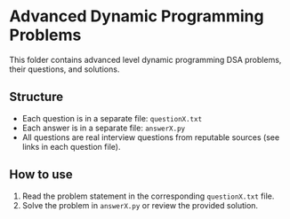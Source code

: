 # Advanced Dynamic Programming Problems

This folder contains advanced level dynamic programming DSA problems, their questions, and solutions.

## Structure
- Each question is in a separate file: `questionX.txt`
- Each answer is in a separate file: `answerX.py`
- All questions are real interview questions from reputable sources (see links in each question file).

## How to use
1. Read the problem statement in the corresponding `questionX.txt` file.
2. Solve the problem in `answerX.py` or review the provided solution. 